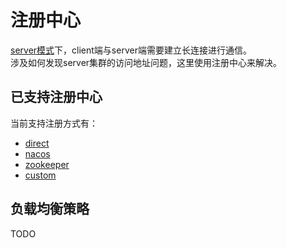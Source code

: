 # 注册中心
[server模式](/zh-cn/docs/tutorial/connectionmode/server.html)下，client端与server端需要建立长连接进行通信。  
涉及如何发现server集群的访问地址问题，这里使用注册中心来解决。  

## 已支持注册中心
当前支持注册方式有：  
- [direct](/zh-cn/docs/tutorial/registry/direct.html)  
- [nacos](/zh-cn/docs/tutorial/registry/nacos.html)  
- [zookeeper](/zh-cn/docs/tutorial/registry/zookeeper.html)  
- [custom](/zh-cn/docs/tutorial/registry/custom.html)  


## 负载均衡策略

TODO
